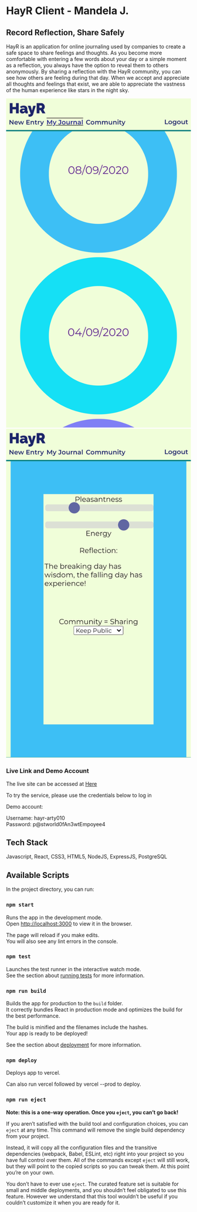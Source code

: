 # HayR Client - Mandela J.

## Record Reflection, Share Safely

HayR is an application for online journaling used by companies to create a safe space to share feelings and thoughts. As you become more comfortable with entering a few words about your day or a simple moment as a reflection, you always have the option to reveal them to others anonymously. By sharing a reflection with the HayR community, you can see how others are feeling during that day. When we accept and appreciate all thoughts and feelings that exist, we are able to appreciate the vastness of the human experience like stars in the night sky.

![image](resources/client-journal-screenshot.png) ![image](resources/client-entry-screenshot.png)

### Live Link and Demo Account

The live site can be accessed at [Here](https://hayr-client-c151vfp53.vercel.app/)

To try the service, please use the credentials below to log in

Demo account: 

Username: hayr-arty010<br />
Password: p@stworld0fAn3wtEmpoyee4

## Tech Stack

Javascript, React, CSS3, HTML5, NodeJS, ExpressJS, PostgreSQL

## Available Scripts

In the project directory, you can run:

### `npm start`

Runs the app in the development mode.<br />
Open [http://localhost:3000](http://localhost:3000) to view it in the browser.

The page will reload if you make edits.<br />
You will also see any lint errors in the console.

### `npm test`

Launches the test runner in the interactive watch mode.<br />
See the section about [running tests](https://facebook.github.io/create-react-app/docs/running-tests) for more information.

### `npm run build`

Builds the app for production to the `build` folder.<br />
It correctly bundles React in production mode and optimizes the build for the best performance.

The build is minified and the filenames include the hashes.<br />
Your app is ready to be deployed!

See the section about [deployment](https://facebook.github.io/create-react-app/docs/deployment) for more information.

### `npm deploy`

Deploys app to vercel.

Can also run vercel followed by vercel --prod to deploy.

### `npm run eject`

**Note: this is a one-way operation. Once you `eject`, you can’t go back!**

If you aren’t satisfied with the build tool and configuration choices, you can `eject` at any time. This command will remove the single build dependency from your project.

Instead, it will copy all the configuration files and the transitive dependencies (webpack, Babel, ESLint, etc) right into your project so you have full control over them. All of the commands except `eject` will still work, but they will point to the copied scripts so you can tweak them. At this point you’re on your own.

You don’t have to ever use `eject`. The curated feature set is suitable for small and middle deployments, and you shouldn’t feel obligated to use this feature. However we understand that this tool wouldn’t be useful if you couldn’t customize it when you are ready for it.

